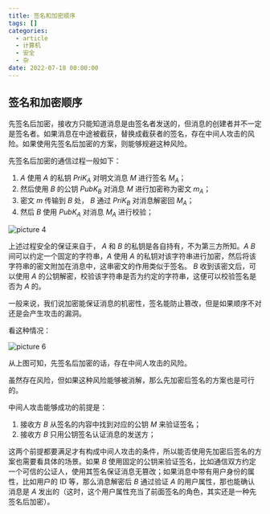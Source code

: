 ```yaml
---
title: 签名和加密顺序
tags: []
categories:
  - article
  - 计算机
  - 安全
  - 杂
date: 2022-07-18 00:00:00
---
```


## 签名和加密顺序

先签名后加密，接收方只能知道消息是由签名者发送的，但消息的创建者并不一定是签名者。如果消息在中途被截获，替换成截获者的签名，存在中间人攻击的风险。如果使用先签名后加密的方案，则能够规避这种风险。

先签名后加密的通信过程一般如下：

1. $A$ 使用 $A$ 的私钥 $PriK_A$ 对明文消息 $M$ 进行签名 $M_A$；
2. 然后使用 $B$ 的公钥 $PubK_B$ 对消息 $M$ 进行加密称为密文 $m_A$；
3. 密文 $m$ 传输到 $B$ 处， $B$ 通过 $PriK_B$ 对消息解密回 $M_A$；
4. 然后 $B$ 使用 $PubK_A$ 对消息 $M_A$ 进行校验；

![picture 4](../../../../assets/%E5%AE%89%E5%85%A8/%E6%9D%82/%E7%AD%BE%E5%90%8D%E5%92%8C%E5%8A%A0%E5%AF%86%E9%A1%BA%E5%BA%8F/58d3f5e4fe8d8673a7b2b30572e1c20701628353a7d496cb4d06e35cbca28543.png)

上述过程安全的保证来自于， $A$ 和 $B$ 的私钥是各自持有，不为第三方所知。$A$ $B$ 间可以约定一个固定的字符串，$A$ 使用 $A$ 的私钥对该字符串进行加密，然后将该字符串的密文附加在消息中，这串密文的作用类似于签名。 $B$ 收到该密文后，可以使用 $A$ 的公钥解密，校验该字符串是否为约定的字符串，这便可以校验签名是否为 $A$ 的。

一般来说，我们说加密能保证消息的机密性，签名能防止篡改，但是如果顺序不对还是会产生攻击的漏洞。

看这种情况：

![picture 6](../../../../assets/%E5%AE%89%E5%85%A8/%E6%9D%82/%E7%AD%BE%E5%90%8D%E5%92%8C%E5%8A%A0%E5%AF%86%E9%A1%BA%E5%BA%8F/3551efd2bd512906f97b97d2dc7a174e3f3f4c1bad5300a22400160ca94d88dd.png)

从上图可知，先签名后加密的话，存在中间人攻击的风险。

虽然存在风险，但如果这种风险能够被消解，那么先加密后签名的方案也是可行的。

中间人攻击能够成功的前提是：

1. 接收方 $B$ 从签名的内容中找到对应的公钥 $M$ 来验证签名；
2. 接收方 $B$ 只用公钥签名认证消息的发送方；

这两个前提都要满足才有构成中间人攻击的条件，所以能否使用先加密后签名的方案也需要看具体的场景。如果 $B$ 使用固定的公钥来验证签名，比如通信双方约定一个可信的公证人，使用其签名保证消息无篡改；如果消息中带有用户身份的属性，比如用户的 ID 等，那么消息解密后 $B$ 通过验证 $A$ 的用户属性，那也能确认消息是 $A$ 发出的（这时，这个用户属性充当了前面签名的角色，其实还是一种先签名后加密）。
